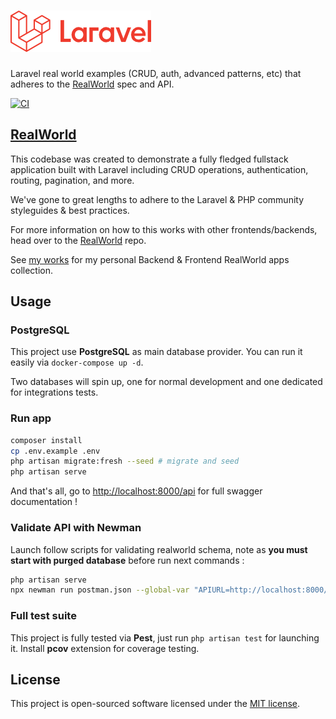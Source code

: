 # ![RealWorld Example App](logo.png)

Laravel real world examples (CRUD, auth, advanced patterns, etc) that adheres to the [RealWorld](https://github.com/gothinkster/realworld-example-apps) spec and API.

[![CI](https://concourse.okami101.io/api/v1/teams/main/pipelines/conduit-laravel/badge)](https://concourse.okami101.io/teams/main/pipelines/conduit-laravel)

## [RealWorld](https://github.com/gothinkster/realworld)

This codebase was created to demonstrate a fully fledged fullstack application built with Laravel including CRUD operations, authentication, routing, pagination, and more.

We've gone to great lengths to adhere to the Laravel & PHP community styleguides & best practices.

For more information on how to this works with other frontends/backends, head over to the [RealWorld](https://github.com/gothinkster/realworld) repo.

See [my works](https://blog.okami101.io/works/) for my personal Backend & Frontend RealWorld apps collection.

## Usage

### PostgreSQL

This project use **PostgreSQL** as main database provider. You can run it easily via `docker-compose up -d`.

Two databases will spin up, one for normal development and one dedicated for integrations tests.

### Run app

```sh
composer install
cp .env.example .env
php artisan migrate:fresh --seed # migrate and seed
php artisan serve
```

And that's all, go to <http://localhost:8000/api> for full swagger documentation !

### Validate API with Newman

Launch follow scripts for validating realworld schema, note as **you must start with purged database** before run next commands :

```sh
php artisan serve
npx newman run postman.json --global-var "APIURL=http://localhost:8000/api" --global-var="USERNAME=johndoe" --global-var="EMAIL=john.doe@example.com" --global-var="PASSWORD=password"
```

### Full test suite

This project is fully tested via **Pest**, just run `php artisan test` for launching it. Install **pcov** extension for coverage testing.

## License

This project is open-sourced software licensed under the [MIT license](https://adr1enbe4udou1n.mit-license.org).
